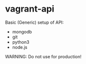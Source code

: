 vagrant-api
=====================

Basic (Generic) setup of API:

* mongodb
* git
* python3 
* node.js

WARNING: Do not use for production!
